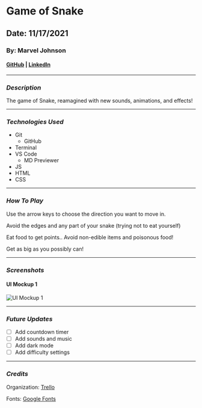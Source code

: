 # Game of Snake

## Date: 11/17/2021

### By: Marvel Johnson

#### [GitHub](https://github.com/Menthus123/) | [LinkedIn](https://www.linkedin.com/in/marvel-johnson-81b469119/)

---

### **_Description_**

The game of Snake, reamagined with new sounds, animations, and effects!

---

### **_Technologies Used_**

- Git
  - GitHub
- Terminal
- VS Code
  - MD Previewer
- JS
- HTML
- CSS

---

### **_How To Play_**

Use the arrow keys to choose the direction you want to move in.

Avoid the edges and any part of your snake (trying not to eat yourself)

Eat food to get points.. Avoid non-edible items and poisonous food!

Get as big as you possibly can!

---

### **_Screenshots_**

#### UI Mockup 1

![UI Mockup 1](https://github.com/Menthus123/game_of_snake/blob/main/images/game_of_snake_ui_mockup_1.jpg?raw=true)

---

### **_Future Updates_**

- [ ] Add countdown timer
- [ ] Add sounds and music
- [ ] Add dark mode
- [ ] Add difficulty settings

---

### **_Credits_**

Organization: [Trello](https://trello.com/b/fNyosNRS/snake-game-project)

Fonts: [Google Fonts](https://fonts.google.com/)
